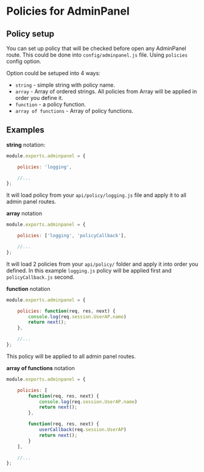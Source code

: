 # Policies for AdminPanel

## Policy setup
You can set up policy that will be checked before open any AdminPanel route.
This could be done into `config/adminpanel.js` file. Using `policies` config option.

Option could be setuped into 4 ways:
+ `string` - simple string with policy name.
+ `array` - Array of ordered strings. All policies from Array will be applied in order you define it.
+ `function` - a policy function.
+ `array of functions` - Array of policy functions.

## Examples

**string** notation:

```javascript
module.exports.adminpanel = {

    policies: 'logging',

    //...
};
```

It will load policy from your `api/policy/logging.js` file and apply it to all admin panel routes.

**array** notation

```javascript
module.exports.adminpanel = {

    policies: ['logging', 'policyCallback'],

    //...
};
```

It will load 2 policies from your `api/policy/` folder and apply it into order you defined.
In this example `logging.js` policy will be applied first and `policyCallback.js` second.

**function** notation

```javascript
module.exports.adminpanel = {

    policies: function(req, res, next) {
        console.log(req.session.UserAP.name)
        return next();
    },

    //...
};
```

This policy will be applied to all admin panel routes.

**array of functions** notation

```javascript
module.exports.adminpanel = {

    policies: [
        function(req, res, next) {
            console.log(req.session.UserAP.name)
            return next();
        },

        function(req, res, next) {
            userCallback(req.session.UserAP)
            return next();
        }
    ],

    //...
};
```
